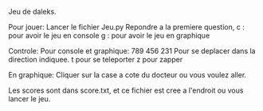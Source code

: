 Jeu de daleks.

Pour jouer:
	Lancer le fichier Jeu.py
	Repondre a la premiere question,
		c : pour avoir le jeu en console
		g : pour avoir le jeu en graphique

Controle:
Pour console et graphique:
789
456
231
Pour se deplacer dans la direction indiquee.
t pour se teleporter
z pour zapper

En graphique:
Cliquer sur la case a cote du docteur ou vous voulez aller.

Les scores sont dans score.txt, et ce fichier est cree a l'endroit ou vous lancer le jeu.
